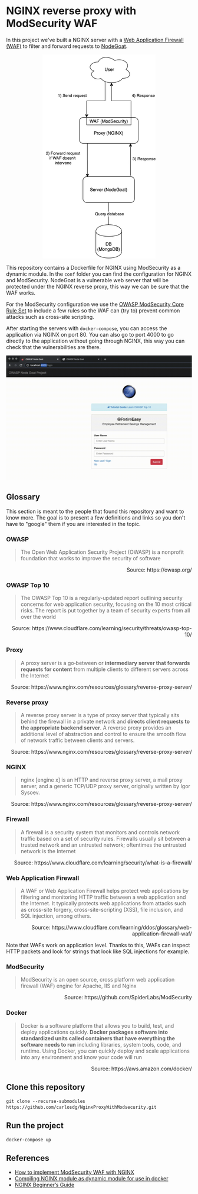 # NGINX reverse proxy with ModSecurity WAF

In this project we've built a NGINX server with a [Web Application Firewall (WAF)](https://en.wikipedia.org/wiki/Web_application_firewall) to filter and forward requests to [NodeGoat](https://github.com/OWASP/NodeGoat).

<p align="center">
  <img src="doc/images/diagram.png" alt="Diagram of the interaction of the servers on an user request" />
</p>

This repository contains a Dockerfile for NGINX using ModSecurity as a dynamic module. In the `conf` folder you can find the configuration for NGINX and ModSecurity. NodeGoat is a vulnerable web server that will be protected under the NGINX reverse proxy, this way we can be sure that the WAF works. 

For the ModSecurity configuration we use the [OWASP ModSecurity Core Rule Set](https://github.com/SpiderLabs/owasp-modsecurity-crs) to include a few rules so the WAF can (try to) prevent common attacks such as cross-site scripting.

After starting the servers with `docker-compose`, you can access the application via NGINX on port 80. You can also go to port 4000 to go directly to the application without going through NGINX, this way you can check that the vulnerabilities are there.

<p align="center">
  <img src="doc/images/waf.gif" alt="GIF showing the difference between an XSS with and without WAF" />
</p>


## Glossary

This section is meant to the people that found this repository and want to know more. The goal is to present a few definitions and links so you don't have to "google" them if you are interested in the topic.


### OWASP
> The Open Web Application Security Project (OWASP) is a nonprofit foundation that works to improve the security of software

<p align="right">
Source: https://owasp.org/
</p>


### OWASP Top 10
> The OWASP Top 10 is a regularly-updated report outlining security concerns for web application security, focusing on the 10 most critical risks. The report is put together by a team of security experts from all over the world

<p align="right">
Source: https://www.cloudflare.com/learning/security/threats/owasp-top-10/
</p>


### Proxy
> A proxy server is a go‑between or __intermediary server that forwards requests for content__ from multiple clients to different servers across the Internet

<p align="right">
Source: https://www.nginx.com/resources/glossary/reverse-proxy-server/
</p>


### Reverse proxy 
> A reverse proxy server is a type of proxy server that typically sits behind the firewall in a private network and __directs client requests to the appropriate backend server__. A reverse proxy provides an additional level of abstraction and control to ensure the smooth flow of network traffic between clients and servers.

<p align="right">
Source: https://www.nginx.com/resources/glossary/reverse-proxy-server/
</p>


### NGINX
> nginx [engine x] is an HTTP and reverse proxy server, a mail proxy server, and a generic TCP/UDP proxy server, originally written by Igor Sysoev.

<p align="right">
Source: https://www.nginx.com/resources/glossary/reverse-proxy-server/
</p>


### Firewall
> A firewall is a security system that monitors and controls network traffic based on a set of security rules. Firewalls usually sit between a trusted network and an untrusted network; oftentimes the untrusted network is the Internet

<p align="right">
Source: https://www.cloudflare.com/learning/security/what-is-a-firewall/
</p>


### Web Application Firewall
> A WAF or Web Application Firewall helps protect web applications by filtering and monitoring HTTP traffic between a web application and the Internet. It typically protects web applications from attacks such as cross-site forgery, cross-site-scripting (XSS), file inclusion, and SQL injection, among others.

<p align="right">
Source: https://www.cloudflare.com/learning/ddos/glossary/web-application-firewall-waf/
</p>

Note that WAFs work on application level. Thanks to this, WAFs can inspect HTTP packets and look for strings that look like SQL injections for example.


### ModSecurity
> ModSecurity is an open source, cross platform web application firewall (WAF) engine for Apache, IIS and Nginx

<p align="right">
Source: https://github.com/SpiderLabs/ModSecurity
</p>


### Docker
> Docker is a software platform that allows you to build, test, and deploy applications quickly. __Docker packages software into standardized units called containers that have everything the software needs to run__ including libraries, system tools, code, and runtime. Using Docker, you can quickly deploy and scale applications into any environment and know your code will run

<p align="right">
Source: https://aws.amazon.com/docker/
</p>


## Clone this repository

```
git clone --recurse-submodules https://github.com/carlosdg/NginxProxyWithModsecurity.git
```


## Run the project

```
docker-compose up
```


## References

- [How to implement ModSecurity WAF with NGINX](https://medium.com/building-goalwise/how-to-implement-modsecurity-waf-with-nginx-15fdd42fa3)
- [Compiling NGINX module as dynamic module for use in docker](https://gist.github.com/hermanbanken/96f0ff298c162a522ddbba44cad31081)
- [NGINX Beginner’s Guide](https://nginx.org/en/docs/beginners_guide.html)